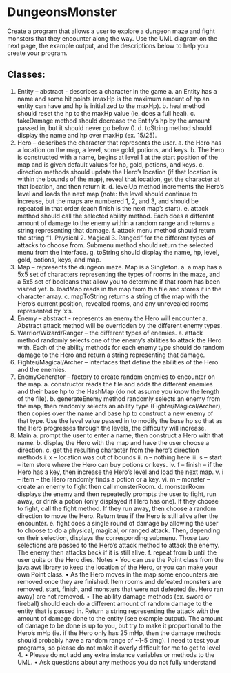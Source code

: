 # DungeonsMonster

Create a program that allows a user to explore a dungeon maze and fight monsters that they 
encounter along the way. Use the UML diagram on the next page, the example output, and the 
descriptions below to help you create your program.
## Classes:
1. Entity – abstract - describes a character in the game
a. an Entity has a name and some hit points (maxHp is the maximum amount of hp an 
entity can have and hp is initialized to the maxHp).
b. heal method should reset the hp to the maxHp value (ie. does a full heal).
c. takeDamage method should decrease the Entity’s hp by the amount passed in, but it 
should never go below 0.
d. toString method should display the name and hp over maxHp (ex. 15/25).
2. Hero – describes the character that represents the user.
a. the Hero has a location on the map, a level, some gold, potions, and keys.
b. The Hero is constructed with a name, begins at level 1 at the start position of the map 
and is given default values for hp, gold, potions, and keys.
c. direction methods should update the Hero’s location (if that location is within the 
bounds of the map), reveal that location, get the character at that location, and then 
return it.
d. levelUp method increments the Hero’s level and loads the next map (note: the level 
should continue to increase, but the maps are numbered 1, 2, and 3, and should be 
repeated in that order (each finish is the next map’s start).
e. attack method should call the selected ability method. Each does a different amount 
of damage to the enemy within a random range and returns a string representing that 
damage.
f. attack menu method should return the string “1. Physical 2. Magical 3. Ranged” for 
the different types of attacks to choose from. Submenu method should return the 
selected menu from the interface.
g. toString should display the name, hp, level, gold, potions, keys, and map.
3. Map – represents the dungeon maze. Map is a Singleton.
a. a map has a 5x5 set of characters representing the types of rooms in the maze, and a 
5x5 set of booleans that allow you to determine if that room has been visited yet.
b. loadMap reads in the map from the file and stores it in the character array.
c. mapToString returns a string of the map with the Hero’s current position, revealed 
rooms, and any unrevealed rooms represented by ‘x’s.
4. Enemy – abstract - represents an enemy the Hero will encounter
a. Abstract attack method will be overridden by the different enemy types.
5. Warrior/Wizard/Ranger – the different types of enemies.
a. attack method randomly selects one of the enemy’s abilities to attack the Hero with. 
Each of the ability methods for each enemy type should do random damage to the 
Hero and return a string representing that damage.
6. Fighter/Magical/Archer – interfaces that define the abilities of the Hero and the enemies.
7. EnemyGenerator – factory to create random enemies to encounter on the map.
a. constructor reads the file and adds the different enemies and their base hp to the
HashMap (do not assume you know the length of the file).
b. generateEnemy method randomly selects an enemy from the map, then randomly 
selects an ability type (Fighter/Magical/Archer), then copies over the name and base
hp to construct a new enemy of that type. Use the level value passed in to modify the 
base hp so that as the Hero progresses through the levels, the difficulty will increase.
8. Main
a. prompt the user to enter a name, then construct a Hero with that name.
b. display the Hero with the map and have the user choose a direction.
c. get the resulting character from the hero’s direction methods
i. x – location was out of bounds
ii. n – nothing here
iii. s – start – item store where the Hero can buy potions or keys.
iv. f – finish – if the Hero has a key, then increase the Hero’s level and load the 
next map.
v. i – item – the Hero randomly finds a potion or a key.
vi. m – monster – create an enemy to fight then call monsterRoom.
d. monsterRoom displays the enemy and then repeatedly prompts the user to fight, run 
away, or drink a potion (only displayed if Hero has one). If they choose to fight, call 
the fight method. If they run away, then choose a random direction to move the Hero. 
Return true if the Hero is still alive after the encounter.
e. fight does a single round of damage by allowing the user to choose to do a physical,
magical, or ranged attack. Then, depending on their selection, displays the 
corresponding submenu. Those two selections are passed to the Hero’s attack method
to attack the enemy. The enemy then attacks back if it is still alive.
f. repeat from b until the user quits or the Hero dies.
Notes
• You can use the Point class from the java.awt library to keep the location of the Hero, or you can 
make your own Point class.
• As the Hero moves in the map some encounters are removed once they are finished. Item rooms 
and defeated monsters are removed, start, finish, and monsters that were not defeated (ie. Hero 
ran away) are not removed.
• The ability damage methods (ex. sword or fireball) should each do a different amount of random 
damage to the entity that is passed in. Return a string representing the attack with the amount of 
damage done to the entity (see example output). The amount of damage to be done is up to you, 
but try to make it proportional to the Hero’s mHp (ie. if the Hero only has 25 mHp, then the 
damage methods should probably have a random range of ~1-5 dmg). I need to test your
programs, so please do not make it overly difficult for me to get to level 4.
• Please do not add any extra instance variables or methods to the UML.
• Ask questions about any methods you do not fully understand
